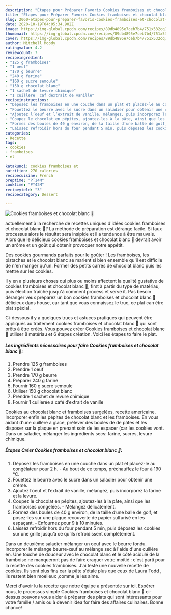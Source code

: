 ```yaml
---
description: "Étapes pour Préparer Favoris Cookies framboises et chocolat blanc 🍪"
title: "Étapes pour Préparer Favoris Cookies framboises et chocolat blanc 🍪"
slug: 2060-etapes-pour-preparer-favoris-cookies-framboises-et-chocolat-blanc
date: 2020-10-19T04:05:34.902Z
image: https://img-global.cpcdn.com/recipes/89db4895e7ceb7b4/751x532cq70/cookies-framboises-et-chocolat-blanc-🍪-photo-principale-de-la-recette.jpg
thumbnail: https://img-global.cpcdn.com/recipes/89db4895e7ceb7b4/751x532cq70/cookies-framboises-et-chocolat-blanc-🍪-photo-principale-de-la-recette.jpg
cover: https://img-global.cpcdn.com/recipes/89db4895e7ceb7b4/751x532cq70/cookies-framboises-et-chocolat-blanc-🍪-photo-principale-de-la-recette.jpg
author: Mitchell Moody
ratingvalue: 4.2
reviewcount: 7
recipeingredient:
- "125 g framboises"
- "1 oeuf"
- "170 g beurre"
- "240 g farine"
- "160 g sucre semoule"
- "150 g chocolat blanc"
- "1 sachet de levure chimique"
- "1 cuillere  caf dextrait de vanille"
recipeinstructions:
- "Déposez les framboises en une couche dans un plat et placez-le au congélateur pour 2 h. Au bout de ce temps, préchauffez le four à 190 °C."
- "Fouettez le beurre avec le sucre dans un saladier pour obtenir une crème."
- "Ajoutez l’oeuf et l’extrait de vanille, mélangez, puis incorporez la farine et la levure."
- "Coupez le chocolat en pépites, ajoutez-les à la pâte, ainsi que les framboises congelées. Mélangez délicatement."
- "Formez des boules de 40 g environ, de la taille d’une balle de golf, et posez-les sur une plaque recouverte de papier sulfurisé en les espaçant. Enfournez pour 9 à 10 minutes."
- "Laissez refroidir hors du four pendant 5 min, puis déposez les cookies sur une grille jusqu’à ce qu’ils refroidissent complètement."
categories:
- Recette
tags:
- cookies
- framboises
- et

katakunci: cookies framboises et 
nutrition: 270 calories
recipecuisine: French
preptime: "PT14M"
cooktime: "PT42M"
recipeyield: "3"
recipecategory: Dessert

---
```



![Cookies framboises et chocolat blanc 🍪](https://img-global.cpcdn.com/recipes/89db4895e7ceb7b4/751x532cq70/cookies-framboises-et-chocolat-blanc-🍪-photo-principale-de-la-recette.jpg)

actuellement à la recherche de recettes uniques d'idées cookies framboises et chocolat blanc 🍪? La méthode de préparation est dérange facile. Si faux processus alors le résultat sera insipide et il a tendance à être mauvais. Alors que le délicieux cookies framboises et chocolat blanc 🍪 devrait avoir un arôme et un goût qui obtenir provoquer notre appétit.

Des cookies gourmands parfaits pour le goûter ! Les framboises, les pistaches et le chocolat blanc se marient si bien ensemble qu&#39;il est difficile de n&#39;en manger qu&#39;un. Former des petits carrés de chocolat blanc puis les mettre sur les cookies.

Il y en a plusieurs choses qui plus ou moins affectent la qualité gustative de cookies framboises et chocolat blanc 🍪, first à partir du type de matériau, puis élection fraîche jusqu'à comment process et serve it. Pas besoin déranger veux préparez un bon cookies framboises et chocolat blanc 🍪 délicieux dans house, car tant que vous connaissez le truc, ce plat can être plat spécial.


Ci-dessous il y a quelques trucs et astuces pratiques qui peuvent être appliqués au traitement cookies framboises et chocolat blanc 🍪 qui sont prêts à être créés. Vous pouvez créer Cookies framboises et chocolat blanc 🍪 utiliser 8 matériau et 6 étapes création. Voici les étapes to faire le plat.

<!--inarticleads1-->

##### Les ingrédients nécessaires pour faire Cookies framboises et chocolat blanc 🍪:

1. Prendre 125 g framboises
1. Prendre 1 oeuf
1. Prendre 170 g beurre
1. Préparer 240 g farine
1. Fournir 160 g sucre semoule
1. Utiliser 150 g chocolat blanc
1. Prendre 1 sachet de levure chimique
1. Fournir 1 cuillerée à café d’extrait de vanille


Cookies au chocolat blanc et framboises surgelées, recette americaine. Incorporer enfin les pépites de chocolat blanc et les framboises. En vous aidant d&#39;une cuillère à glace, prélever des boules de de pâtes et les disposer sur la plaque en prenant soin de les espacer (car les cookies vont. Dans un saladier, mélanger les ingrédients secs: farine, sucres, levure chimique. 

<!--inarticleads2-->

##### Étapes Créer Cookies framboises et chocolat blanc 🍪:

1. Déposez les framboises en une couche dans un plat et placez-le au congélateur pour 2 h. - Au bout de ce temps, préchauffez le four à 190 °C.
1. Fouettez le beurre avec le sucre dans un saladier pour obtenir une crème.
1. Ajoutez l’oeuf et l’extrait de vanille, mélangez, puis incorporez la farine et la levure.
1. Coupez le chocolat en pépites, ajoutez-les à la pâte, ainsi que les framboises congelées. - Mélangez délicatement.
1. Formez des boules de 40 g environ, de la taille d’une balle de golf, et posez-les sur une plaque recouverte de papier sulfurisé en les espaçant. - Enfournez pour 9 à 10 minutes.
1. Laissez refroidir hors du four pendant 5 min, puis déposez les cookies sur une grille jusqu’à ce qu’ils refroidissent complètement.


Dans un deuxième saladier mélanger un oeuf avec le beurre fondu. Incorporer le mélange beurre-œuf au mélange sec à l&#39;aide d&#39;une cuillère en. Une touche de douceur avec le chocolat blanc et le côté acidulé de la framboise ne manqueront pas de faire craquer votre moitié : c&#39;est parti pour la recette des cookies framboises. J&#39;ai testé une nouvelle recette de cookies. Ils sont plus fins car la pâte s&#39;étale plus que ceux de Laura Todd , ils restent bien moelleux ,comme je les aime. 


Merci d'avoir lu la recette que notre équipe a présentée sur ici. Espérer nous, le processus simple Cookies framboises et chocolat blanc 🍪 ci-dessus pouvons vous aider à préparer des plats qui sont intéressants pour votre famille / amis ou à devenir idea for faire des affaires culinaires. Bonne chance!
